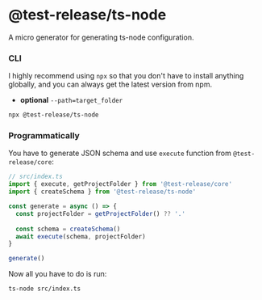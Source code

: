 # @test-release/ts-node

A micro generator for generating ts-node configuration.

### CLI

I highly recommend using `npx` so that you don't have to install anything globally, and you can always get the latest version from npm.

- **optional** `--path=target_folder`

```bash
npx @test-release/ts-node
```

### Programmatically

You have to generate JSON schema and use `execute` function from `@test-release/core`:

```ts
// src/index.ts
import { execute, getProjectFolder } from '@test-release/core'
import { createSchema } from '@test-release/ts-node'

const generate = async () => {
  const projectFolder = getProjectFolder() ?? '.'
  
  const schema = createSchema()
  await execute(schema, projectFolder)
}

generate()
```

Now all you have to do is run:

```
ts-node src/index.ts
```
